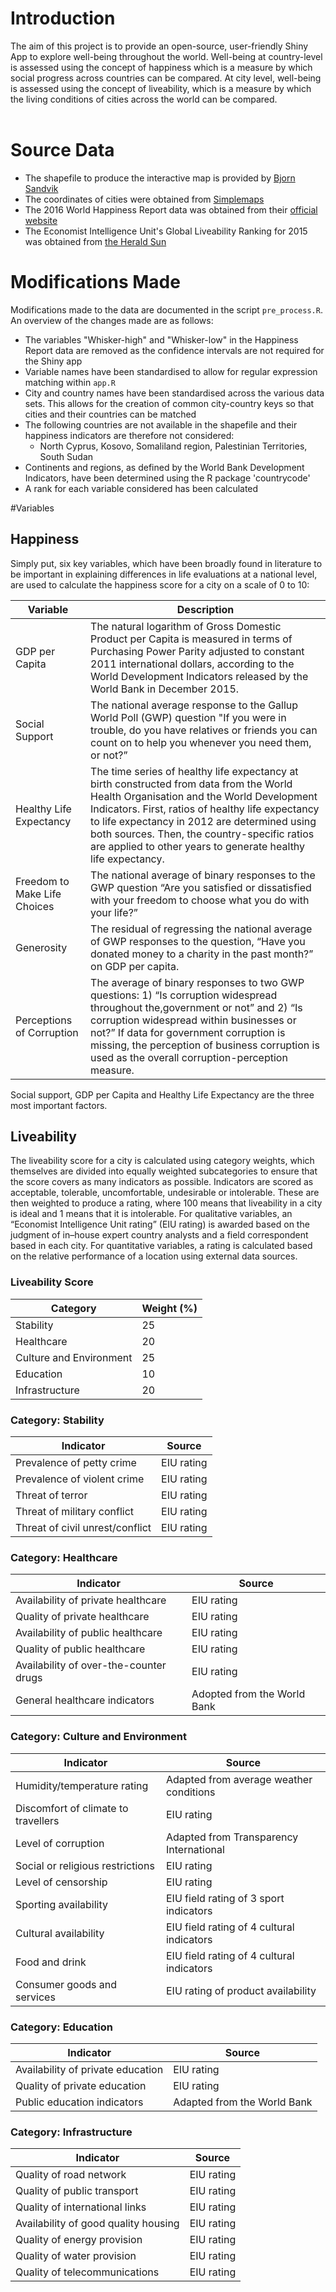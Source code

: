 # Introduction
The aim of this project is to provide an open-source, user-friendly Shiny App to explore well-being throughout the world. Well-being at country-level is assessed using the concept
of happiness which is a measure by which social progress across countries can be compared. At city level, well-being is assessed using the concept of liveability, which is a measure by which the  living conditions of cities 
across the world can be compared. <br><br>

# Source Data
* The shapefile to produce the interactive map is provided by [Bjorn Sandvik](http://thematicmapping.org/downloads/TM_WORLD_BORDERS-0.3.zip) <br>
* The coordinates of cities were obtained from [Simplemaps](http://simplemaps.com/static/demos/resources/world-cities/world_cities.csv) <br>
* The 2016 World Happiness Report data was obtained from their [official website](http://worldhappiness.report/wp-content/uploads/sites/2/2016/03/Online-data-for-chapter-2-whr-2016.xlsx) <br>
* The Economist Intelligence Unit's Global Liveability Ranking for 2015 was obtained from [the Herald Sun](http://media.heraldsun.com.au/files/liveability.pdf)

# Modifications Made
Modifications made to the data are documented in the script `pre_process.R`. An overview of the changes made are as follows: <br>
* The variables "Whisker-high" and "Whisker-low" in the Happiness Report data are removed as the confidence intervals are not required for the Shiny app <br>
* Variable names have been standardised to allow for regular expression matching within `app.R` <br>
* City and country names have been standardised across the various data sets. This allows for the creation of common city-country keys so that cities and their countries can be matched <br>
* The following countries are not available in the shapefile and their happiness indicators are therefore not considered:
	* North Cyprus, Kosovo, Somaliland region, Palestinian Territories, South Sudan <br>
* Continents and regions, as defined by the World Bank Development Indicators, have been determined using the R package 'countrycode' <br>
* A rank for each variable considered has been calculated

#Variables

## Happiness
Simply put, six key variables, which have been broadly found in literature to be important in explaining differences in life evaluations at a national level, are used to calculate
the happiness score for a city on a scale of 0 to 10: <br>

| Variable                     | Description                                                                                                                                                                                                                                                                                                                                                 |
|------------------------------|-------------------------------------------------------------------------------------------------------------------------------------------------------------------------------------------------------------------------------------------------------------------------------------------------------------------------------------------------------------|
| GDP per Capita               | The natural logarithm of Gross Domestic Product per Capita is measured in terms of Purchasing Power Parity adjusted to constant 2011 international dollars, according to the World Development Indicators released by the World Bank in December 2015.                                                                                                      |
| Social Support               | The national average response to the Gallup World Poll (GWP) question "If you were in trouble, do you have relatives or friends you can count on to help you whenever you need them, or not?”                                                                                                                                                              |
| Healthy Life Expectancy      | The time series of healthy life expectancy at birth constructed from data from the World Health Organisation and the World Development Indicators. First, ratios of healthy life expectancy to life expectancy in 2012 are determined using both sources. Then, the country-specific ratios are applied to other years to generate healthy life expectancy. |
| Freedom to Make Life Choices | The national average of binary responses to the GWP question “Are you satisfied or dissatisfied with your freedom to choose what you do with your life?”                                                                                                                                                                                                    |
| Generosity                   | The residual of regressing the national average of GWP responses to the question, “Have you donated money to a charity in the past month?” on GDP per capita.                                                                                                                                                                                               |
| Perceptions of Corruption    | The average of binary responses to two GWP questions: 1) “Is corruption widespread throughout the,government or not” and 2) “Is corruption widespread within businesses or not?” If data for government corruption is missing, the perception of business corruption is used as the overall corruption-perception measure.                                  |

Social support, GDP per Capita and Healthy Life Expectancy are the three most important factors. 

## Liveability
The liveability score for a city is calculated using category weights, which themselves are divided into equally weighted subcategories to ensure that the score covers as many
indicators as possible. Indicators are scored as acceptable, tolerable, uncomfortable, undesirable or intolerable. These are then weighted to produce a rating, where 100 means that 
liveability in a city is ideal and 1 means that it is intolerable.
For qualitative variables, an “Economist Intelligence Unit rating” (EIU rating) is awarded based on the judgment of in–house expert country analysts and a field correspondent 
based in each city. For quantitative variables, a rating is calculated based on the relative performance of a location using external data sources.

### Liveability Score

| Category                  | Weight (%) |
|---------------------------|------------|
| Stability                 | 25         |
| Healthcare                | 20         |
| Culture and Environment   | 25         |
| Education                 | 10         |
| Infrastructure            | 20         |

### Category: Stability
| Indicator                       | Source     |
|---------------------------------|------------|
| Prevalence of petty crime       | EIU rating |
| Prevalence of violent crime     | EIU rating |
| Threat of terror                | EIU rating |
| Threat of military conflict     | EIU rating |
| Threat of civil unrest/conflict | EIU rating |

### Category: Healthcare
| Indicator                              | Source                      |
|----------------------------------------|-----------------------------|
| Availability of private healthcare     | EIU rating                  |
| Quality of private healthcare          | EIU rating                  |
| Availability of public healthcare      | EIU rating                  |
| Quality of public healthcare           | EIU rating                  |
| Availability of over-the-counter drugs | EIU rating                  |
| General healthcare indicators          | Adopted from the World Bank |

### Category: Culture and Environment
| Indicator                           | Source                                    |
|-------------------------------------|-------------------------------------------|
| Humidity/temperature rating         | Adapted from average weather conditions   |
| Discomfort of climate to travellers | EIU rating                                |
| Level of corruption                 | Adapted from Transparency International   |
| Social or religious restrictions    | EIU rating                                |
| Level of censorship                 | EIU rating                                |
| Sporting availability               | EIU field rating of 3 sport indicators    |
| Cultural availability               | EIU field rating of 4 cultural indicators |
| Food and drink                      | EIU field rating of 4 cultural indicators |
| Consumer goods and services         | EIU rating of product availability        |

### Category: Education
| Indicator                         | Source                      |
|-----------------------------------|-----------------------------|
| Availability of private education | EIU rating                  |
| Quality of private education      | EIU rating                  |
| Public education indicators       | Adapted from the World Bank |

### Category: Infrastructure
| Indicator                            | Source     |
|--------------------------------------|------------|
| Quality of road network              | EIU rating |
| Quality of public transport          | EIU rating |
| Quality of international links       | EIU rating |
| Availability of good quality housing | EIU rating |
| Quality of energy provision          | EIU rating |
| Quality of water provision           | EIU rating |
| Quality of telecommunications        | EIU rating |
